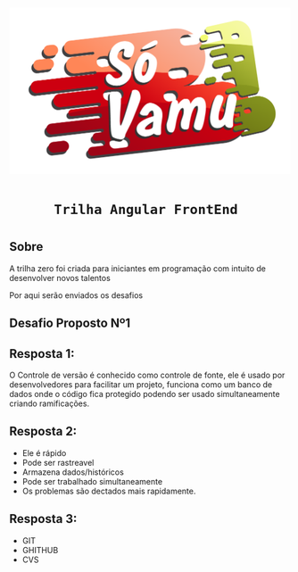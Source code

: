  
 <h1>
 <img src = "logo.png">
 <h1>
 
 <h1 align = "center"> 
 
    Trilha Angular FrontEnd 
<h1>


## Sobre ##
A trilha zero foi criada para iniciantes em programação com intuito de desenvolver novos talentos

Por aqui serão enviados os desafios 


## Desafio Proposto Nº1 ## 


## Resposta 1: 
O Controle de versão é conhecido como controle de fonte, ele é usado por desenvolvedores para facilitar um projeto, funciona como um banco de dados onde o código fica protegido podendo ser usado simultaneamente criando ramificações. 

## Resposta 2: 
- Ele é rápido
- Pode ser rastreavel
- Armazena dados/históricos
- Pode ser trabalhado simultaneamente
- Os problemas são dectados mais rapidamente.

## Resposta 3: 
- GIT
- GHITHUB
- CVS

